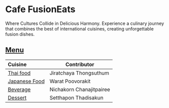 # Cafe FusionEats

Where Cultures Collide in Delicious Harmony. Experience a culinary journey that combines the best of international cuisines, creating unforgettable fusion dishes.

## [Menu](menu.md)


| Cuisine                               | Contributor              |
|:--------------------------------------|--------------------------|
| [Thai food](menu.md#thai-food)       | Jiratchaya Thongsuthum   |
| [Japanese Food](menu.md#Japanese-Food)|   Warat Poovorakit |
| [Beverage](menu.md#beverages)         | Nichakorn Chanajitpairee |
| [Dessert](menu.md#Dessert)            | Setthapon Thadisakun     |

